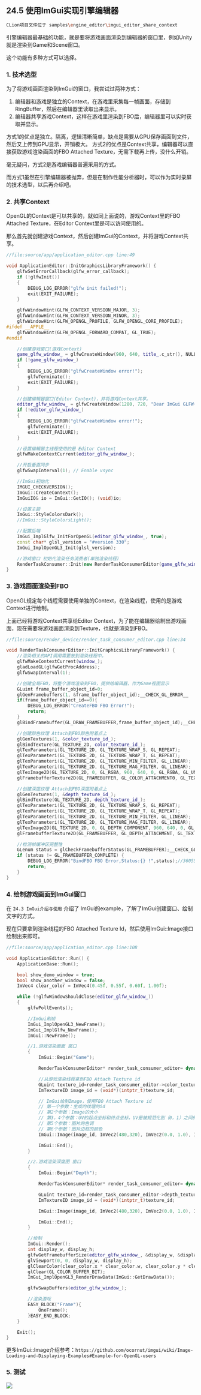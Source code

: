 ## 24.5 使用ImGui实现引擎编辑器

```bash
CLion项目文件位于 samples\engine_editor\imgui_editor_share_context
```

引擎编辑器最基础的功能，就是要将游戏画面渲染到编辑器的窗口里，例如Unity就是渲染到Game和Scene窗口。

这个功能有多种方式可以选择。

### 1. 技术选型

为了将游戏画面渲染到ImGui的窗口，我尝试过两种方式：
1. 编辑器和游戏是独立的Context，在游戏里采集每一帧画面，存储到RingBuffer，然后在编辑器里读取出来显示。
2. 编辑器共享游戏Context，这样在游戏里渲染到FBO后，编辑器里可以实时获取并显示。

方式1的优点是独立。隔离，逻辑清晰简单，缺点是需要从GPU保存画面到文件，然后又上传到GPU显示，开销极大。
方式2的优点是Context共享，编辑器可以直接获取游戏渲染画面的FBO Attached Texture，无需下载再上传，没什么开销。

毫无疑问，方式2是游戏编辑器普遍采用的方式。

而方式1虽然在引擎编辑器被抛弃，但是在制作性能分析器时，可以作为实时录屏的技术选型，以后再介绍吧。

### 2. 共享Context

OpenGL的Context是可以共享的，就如同上面说的，游戏Context里的FBO Attached Texture，在Editor Context里是可以访问使用的。

那么首先就创建游戏Context，然后创建ImGui的Context，并将游戏Context共享。

```c++
//file:source/app/application_editor.cpp line:49

void ApplicationEditor::InitGraphicsLibraryFramework() {
    glfwSetErrorCallback(glfw_error_callback);
    if (!glfwInit())
    {
        DEBUG_LOG_ERROR("glfw init failed!");
        exit(EXIT_FAILURE);
    }

    glfwWindowHint(GLFW_CONTEXT_VERSION_MAJOR, 3);
    glfwWindowHint(GLFW_CONTEXT_VERSION_MINOR, 3);
    glfwWindowHint(GLFW_OPENGL_PROFILE, GLFW_OPENGL_CORE_PROFILE);
#ifdef __APPLE__
    glfwWindowHint(GLFW_OPENGL_FORWARD_COMPAT, GL_TRUE);
#endif

    //创建游戏窗口(游戏Context)
    game_glfw_window_ = glfwCreateWindow(960, 640, title_.c_str(), NULL, NULL);
    if (!game_glfw_window_)
    {
        DEBUG_LOG_ERROR("glfwCreateWindow error!");
        glfwTerminate();
        exit(EXIT_FAILURE);
    }

    //创建编辑器窗口(Editor Context)，并将游戏Context共享。
    editor_glfw_window_ = glfwCreateWindow(1280, 720, "Dear ImGui GLFW+OpenGL3 example", NULL, game_glfw_window_);
    if (!editor_glfw_window_)
    {
        DEBUG_LOG_ERROR("glfwCreateWindow error!");
        glfwTerminate();
        exit(EXIT_FAILURE);
    }

    //设置编辑器主线程使用的是 Editor Context
    glfwMakeContextCurrent(editor_glfw_window_);

    //开启垂直同步
    glfwSwapInterval(1); // Enable vsync

    //ImGui初始化
    IMGUI_CHECKVERSION();
    ImGui::CreateContext();
    ImGuiIO& io = ImGui::GetIO(); (void)io;

    //设置主题
    ImGui::StyleColorsDark();
    //ImGui::StyleColorsLight();

    //配置后端
    ImGui_ImplGlfw_InitForOpenGL(editor_glfw_window_, true);
    const char* glsl_version = "#version 330";
    ImGui_ImplOpenGL3_Init(glsl_version);

    //游戏窗口 初始化渲染任务消费者(单独渲染线程)
    RenderTaskConsumer::Init(new RenderTaskConsumerEditor(game_glfw_window_));
}
```

### 3. 游戏画面渲染到FBO

OpenGL规定每个线程需要使用单独的Context，在渲染线程，使用的是游戏Context进行绘制。

上面已经将游戏Context共享给Editor Context，为了能在编辑器绘制出游戏画面，现在需要将游戏画面渲染到Texture，也就是渲染到FBO。

```c++
//file:source/render_device/render_task_consumer_editor.cpp line:34

void RenderTaskConsumerEditor::InitGraphicsLibraryFramework() {
    //渲染相关的API调用需要放到渲染线程中。
    glfwMakeContextCurrent(window_);
    gladLoadGL(glfwGetProcAddress);
    glfwSwapInterval(1);

    //创建全局FBO，将整个游戏渲染到FBO，提供给编辑器，作为Game视图显示
    GLuint frame_buffer_object_id=0;
    glGenFramebuffers(1, &frame_buffer_object_id);__CHECK_GL_ERROR__
    if(frame_buffer_object_id==0){
        DEBUG_LOG_ERROR("CreateFBO FBO Error!");
        return;
    }
    glBindFramebuffer(GL_DRAW_FRAMEBUFFER,frame_buffer_object_id);__CHECK_GL_ERROR__

    //创建颜色纹理 Attach到FBO颜色附着点上
    glGenTextures(1, &color_texture_id_);
    glBindTexture(GL_TEXTURE_2D, color_texture_id_);
    glTexParameteri(GL_TEXTURE_2D, GL_TEXTURE_WRAP_S, GL_REPEAT);
    glTexParameteri(GL_TEXTURE_2D, GL_TEXTURE_WRAP_T, GL_REPEAT);
    glTexParameteri(GL_TEXTURE_2D, GL_TEXTURE_MIN_FILTER, GL_LINEAR);
    glTexParameteri(GL_TEXTURE_2D, GL_TEXTURE_MAG_FILTER, GL_LINEAR);
    glTexImage2D(GL_TEXTURE_2D, 0, GL_RGBA, 960, 640, 0, GL_RGBA, GL_UNSIGNED_BYTE, nullptr);__CHECK_GL_ERROR__
    glFramebufferTexture2D(GL_FRAMEBUFFER, GL_COLOR_ATTACHMENT0, GL_TEXTURE_2D, color_texture_id_, 0);__CHECK_GL_ERROR__

    //创建深度纹理 Attach到FBO深度附着点上
    glGenTextures(1, &depth_texture_id_);
    glBindTexture(GL_TEXTURE_2D, depth_texture_id_);
    glTexParameteri(GL_TEXTURE_2D, GL_TEXTURE_WRAP_S, GL_REPEAT);
    glTexParameteri(GL_TEXTURE_2D, GL_TEXTURE_WRAP_T, GL_REPEAT);
    glTexParameteri(GL_TEXTURE_2D, GL_TEXTURE_MIN_FILTER, GL_LINEAR);
    glTexParameteri(GL_TEXTURE_2D, GL_TEXTURE_MAG_FILTER, GL_LINEAR);
    glTexImage2D(GL_TEXTURE_2D, 0, GL_DEPTH_COMPONENT, 960, 640, 0, GL_DEPTH_COMPONENT, GL_UNSIGNED_BYTE, nullptr);__CHECK_GL_ERROR__
    glFramebufferTexture2D(GL_FRAMEBUFFER, GL_DEPTH_ATTACHMENT, GL_TEXTURE_2D, depth_texture_id_, 0);__CHECK_GL_ERROR__

    //检测帧缓冲区完整性
    GLenum status = glCheckFramebufferStatus(GL_FRAMEBUFFER);__CHECK_GL_ERROR__
    if (status != GL_FRAMEBUFFER_COMPLETE) {
        DEBUG_LOG_ERROR("BindFBO FBO Error,Status:{} !",status);//36055 = 0x8CD7 GL_FRAMEBUFFER_INCOMPLETE_MISSING_ATTACHMENT 附着点没有东西
        return;
    }
}
```

### 4. 绘制游戏画面到ImGui窗口

在 `24.3 ImGui介绍与使用` 介绍了 ImGui的example，了解了ImGui创建窗口、绘制文字的方式。

现在只要拿到渲染线程的FBO Attached Texture Id，然后使用ImGui::Image接口绘制出来即可。

```c++
//file:source/app/application_editor.cpp line:108

void ApplicationEditor::Run() {
    ApplicationBase::Run();

    bool show_demo_window = true;
    bool show_another_window = false;
    ImVec4 clear_color = ImVec4(0.45f, 0.55f, 0.60f, 1.00f);

    while (!glfwWindowShouldClose(editor_glfw_window_))
    {
        glfwPollEvents();

        //ImGui刷帧
        ImGui_ImplOpenGL3_NewFrame();
        ImGui_ImplGlfw_NewFrame();
        ImGui::NewFrame();

        //1.游戏渲染画面 窗口
        {
            ImGui::Begin("Game");

            RenderTaskConsumerEditor* render_task_consumer_editor= dynamic_cast<RenderTaskConsumerEditor *>(RenderTaskConsumer::Instance());

            //从游戏渲染线程拿到FBO Attach Texture id
            GLuint texture_id=render_task_consumer_editor->color_texture_id();
            ImTextureID image_id = (void*)(intptr_t)texture_id;

            // ImGui绘制Image，使用FBO Attach Texture id
            // 第一个参数：生成的纹理的id
            // 第2个参数：Image的大小
            // 第3，4个参数：UV的起点坐标和终点坐标，UV是被规范化到（0，1）之间的坐标
            // 第5个参数：图片的色调
            // 第6个参数：图片边框的颜色
            ImGui::Image(image_id, ImVec2(480,320), ImVec2(0.0, 1.0), ImVec2(1.0, 0.0), ImVec4(1, 1, 1, 1), ImVec4(0, 1, 0, 1));

            ImGui::End();
        }

        //2.游戏渲染深度图 窗口
        {
            ImGui::Begin("Depth");

            RenderTaskConsumerEditor* render_task_consumer_editor= dynamic_cast<RenderTaskConsumerEditor *>(RenderTaskConsumer::Instance());

            GLuint texture_id=render_task_consumer_editor->depth_texture_id();
            ImTextureID image_id = (void*)(intptr_t)texture_id;

            ImGui::Image(image_id, ImVec2(480,320), ImVec2(0.0, 1.0), ImVec2(1.0, 0.0), ImVec4(1, 1, 1, 1), ImVec4(0, 1, 0, 1));

            ImGui::End();
        }

        //绘制
        ImGui::Render();
        int display_w, display_h;
        glfwGetFramebufferSize(editor_glfw_window_, &display_w, &display_h);
        glViewport(0, 0, display_w, display_h);
        glClearColor(clear_color.x * clear_color.w, clear_color.y * clear_color.w, clear_color.z * clear_color.w, clear_color.w);
        glClear(GL_COLOR_BUFFER_BIT);
        ImGui_ImplOpenGL3_RenderDrawData(ImGui::GetDrawData());

        glfwSwapBuffers(editor_glfw_window_);

        //渲染游戏
        EASY_BLOCK("Frame"){
            OneFrame();
        }EASY_END_BLOCK;
    }

    Exit();
}
```

更多ImGui::Image介绍参考：`https://github.com/ocornut/imgui/wiki/Image-Loading-and-Displaying-Examples#Example-for-OpenGL-users`

### 5. 测试

![](../../imgs/engine_editor/imgui_editor/imgui_editor_draw_game_depth.jpg)